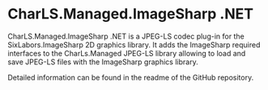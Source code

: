<!--
  SPDX-FileCopyrightText: © 2024 Team CharLS
  SPDX-License-Identifier: BSD-3-Clause
-->

# CharLS.Managed.ImageSharp .NET

CharLS.Managed.ImageSharp .NET is a JPEG-LS codec plug-in for the SixLabors.ImageSharp 2D graphics library.
It adds the ImageSharp required interfaces to the CharLs.Managed JPEG-LS library allowing to load and save
JPEG-LS files with the ImageSharp graphics library.

Detailed information can be found in the readme of the GitHub repository.
